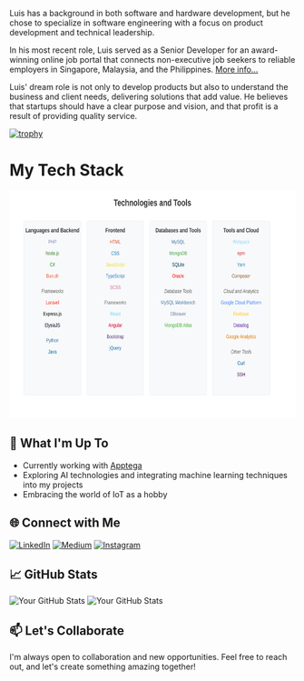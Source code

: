 Luis has a background in both software and hardware development, but he chose to specialize in software engineering with a focus on product development and technical leadership.

In his most recent role, Luis served as a Senior Developer for an award-winning online job portal that connects non-executive job seekers to reliable employers in Singapore, Malaysia, and the Philippines.  [More info...](https://www.fastco.asia)

Luis' dream role is not only to develop products but also to understand the business and client needs, delivering solutions that add value. He believes that startups should have a clear purpose and vision, and that profit is a result of providing quality service.

[![trophy](https://github-profile-trophy.vercel.app/?username=llupRisinglll&theme=onedark)](https://github.com/ryo-ma/github-profile-trophy)

# My Tech Stack
<img src="tech-stack.svg" alt="My Tech Stack" width="800" height="400">

## 🚀 What I'm Up To
- Currently working with [Apptega](https://www.apptega.com/)
- Exploring AI technologies and integrating machine learning techniques into my projects
- Embracing the world of IoT as a hobby


## 🌐 Connect with Me
[![LinkedIn](https://img.shields.io/badge/LinkedIn-0077B5?style=for-the-badge&logo=linkedin&logoColor=white)](https://www.linkedin.com/in/lluprisingll) [![Medium](https://img.shields.io/badge/Medium-12100E?style=for-the-badge&logo=medium&logoColor=white)](https://medium.com/@llupRisingll) [![Instagram](https://img.shields.io/badge/Instagram-E4405F?style=for-the-badge&logo=instagram&logoColor=white)](https://www.instagram.com/lluprisingll/)


## 📈 GitHub Stats
![Your GitHub Stats](https://github-readme-stats.vercel.app/api?username=llupRisinglll&show_icons=true&hide_title=true&hide_border=true)
![Your GitHub Stats](https://github-readme-stats.vercel.app/api?username=LuisPogi&show_icons=true&hide_title=true&hide_border=true)

## 📫 Let's Collaborate
I'm always open to collaboration and new opportunities. Feel free to reach out, and let's create something amazing together!
